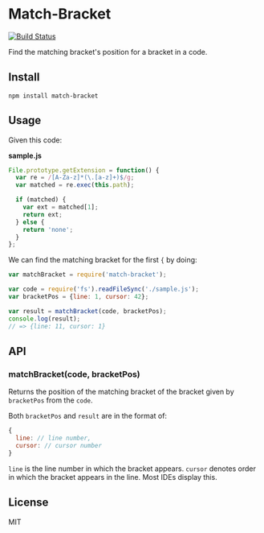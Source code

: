 # Match-Bracket

[![Build Status](https://travis-ci.org/sungwoncho/match-bracket.svg?branch=master)](https://travis-ci.org/sungwoncho/match-bracket)

Find the matching bracket's position for a bracket in a code.


## Install

    npm install match-bracket


## Usage

Given this code:

**sample.js**
```javascript
File.prototype.getExtension = function() {
  var re = /[A-Za-z]*(\.[a-z]+)$/g;
  var matched = re.exec(this.path);

  if (matched) {
    var ext = matched[1];
    return ext;
  } else {
    return 'none';
  }
};
```

We can find the matching bracket for the first `{` by doing:

```javascript
var matchBracket = require('match-bracket');

var code = require('fs').readFileSync('./sample.js');
var bracketPos = {line: 1, cursor: 42};

var result = matchBracket(code, bracketPos);
console.log(result);
// => {line: 11, cursor: 1}
```


## API

### matchBracket(code, bracketPos)

Returns the position of the matching bracket of the bracket given by
`bracketPos` from the `code`.

Both `bracketPos` and `result` are in the format of:

```javascript
{
  line: // line number,
  cursor: // cursor number
}
```

`line` is the line number in which the bracket appears. `cursor` denotes order
in which the bracket appears in the line. Most IDEs display this.


## License

MIT
